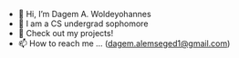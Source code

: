 - 👋 Hi, I’m Dagem A. Woldeyohannes
- 👀 I am a CS undergrad sophomore
- 🌱 Check out my projects!
- 📫 How to reach me ... (dagem.alemseged1@gmail.com)

<!---
H3R0INFATH3R/H3R0INFATH3R is a ✨ special ✨ repository because its `README.md` (this file) appears on your GitHub profile.
You can click the Preview link to take a look at your changes.
--->
